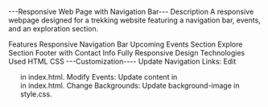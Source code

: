 ---Responsive Web Page with Navigation Bar---
Description
A responsive webpage designed for a trekking website featuring a navigation bar, events, and an exploration section.

Features
Responsive Navigation Bar
Upcoming Events Section
Explore Section
Footer with Contact Info
Fully Responsive Design
Technologies Used
HTML
CSS
---Customization----
Update Navigation Links: Edit <ul class="nav-links"> in index.html.
Modify Events: Update content in <section class="events"> in index.html.
Change Backgrounds: Update background-image in style.css.
